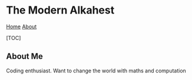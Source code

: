 # The Modern Alkahest

[Home](index.html) [About](about.html)

[TOC]

## About Me

Coding enthusiast. Want to change the world with maths and computation 

